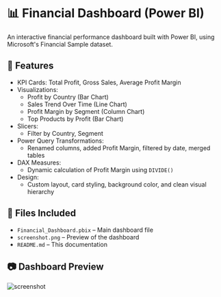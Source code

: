 # 📊 Financial Dashboard (Power BI)

An interactive financial performance dashboard built with Power BI, using Microsoft's Financial Sample dataset.

## 🔧 Features

- KPI Cards: Total Profit, Gross Sales, Average Profit Margin
- Visualizations:
  - Profit by Country (Bar Chart)
  - Sales Trend Over Time (Line Chart)
  - Profit Margin by Segment (Column Chart)
  - Top Products by Profit (Bar Chart)
- Slicers:
  - Filter by Country, Segment
- Power Query Transformations:
  - Renamed columns, added Profit Margin, filtered by date, merged tables
- DAX Measures:
  - Dynamic calculation of Profit Margin using `DIVIDE()`
- Design:
  - Custom layout, card styling, background color, and clean visual hierarchy

## 📂 Files Included

- `Financial_Dashboard.pbix` – Main dashboard file
- `screenshot.png` – Preview of the dashboard
- `README.md` – This documentation

## 📷 Dashboard Preview

![screenshot](screenshot.png)
